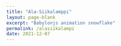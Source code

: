 ```yaml
---
title: "Ala-Siikalamppi"
layout: page-blank
excerpt: "Babylonjs animation snowflake"
permalink: /alasiikalampi
date: 2021-12-07
---
```

<script defer src="./assets/js/runtime.4429ab2e13bf8dd1b00d.js"></script>
<script defer src="./assets/js/vendors.b7bf0362a56eaf71e945.js"></script>
<script defer src="./assets/js/index.00f36cbe959d3a0ce18e.js"></script>
